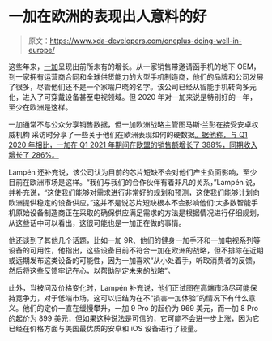 # 一加在欧洲的表现出人意料的好

> 原文：<https://www.xda-developers.com/oneplus-doing-well-in-europe/>

这些年来，[一加](https://www.xda-developers.com/tag/oneplus/)呈现出前所未有的增长。从一家销售带邀请函手机的地下 OEM，到一家拥有运营商合同和全球供货能力的大型手机制造商，他们的品牌和公司发展了很多，尽管他们还不是一个家喻户晓的名字。该公司已经从智能手机转向多元化，进入了可穿戴设备甚至电视领域。但 2020 年对一加来说是特别好的一年，至少在欧洲是这样。

一加通常不与公众分享销售数据，但一加欧洲战略主管图马斯·兰彭在接受安卓权威机构 采访时分享了一些关于他们在欧洲表现如何的硬数据[。据他称，与 Q1 2020 年相比，一加在 Q1 2021 年期间在欧盟的销售额增长了 388%，同期收入增长了 286%。](https://www.androidauthority.com/oneplus-growth-eu-1221376/)

Lampén 还补充说，该公司认为目前的芯片短缺不会对他们产生负面影响，至少目前在欧洲市场是这样。“我们与我们的合作伙伴有着非凡的关系，”Lampén 说，并补充说，“这使我们能够对需求进行非常好的规划和预测，这使我们能够计划向欧洲提供稳定的设备供应。”这并不是说芯片短缺根本不会影响他们:大多数智能手机原始设备制造商正在采取的确保供应满足需求的方法是根据情况进行仔细规划，从这些话中可以看出，这很可能也是一加正在做的事情。

他还谈到了其他几个话题，比如一加 9R、他们的健身一加手环和一加电视系列等设备的可用性，他指出，这些设备目前不符合一加在欧洲的战略，但不排除在近期或远期发布这类设备的可能性，因为一加喜欢“从小处着手，听取消费者的反馈，然后将这些反馈牢记在心，以帮助制定未来的战略”。

此外，当被问及价格变化时，Lampén 补充说，他们正试图在高端市场尽可能保持竞争力，对于低端市场，这可以归结为在不“损害一加体验”的情况下有什么意义。他们的定价一直在缓慢攀升，一加 9 Pro 的起价为 969 美元，而一加 8 Pro 的起价为 899 美元，但如果这种说法是可信的，它可能不会进一步上涨，因为它已经在价格方面与美国最优质的安卓和 iOS 设备进行了较量。